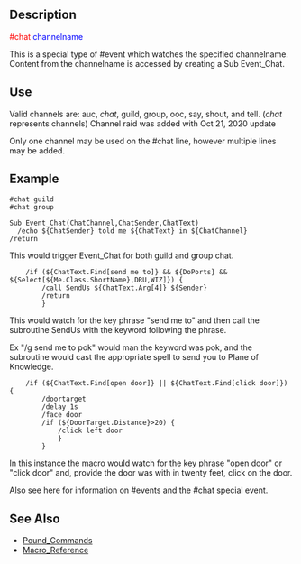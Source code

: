 ## Description

<span style="color:red">#chat</span> <span style="color:blue">channelname</span>

This is a special type of #event which watches the specified channelname. Content from the channelname is accessed by
creating a Sub Event_Chat.

## Use

Valid channels are: auc, *chat*, guild, group, ooc, say, shout, and tell. (*chat* represents channels) Channel raid was
added with Oct 21, 2020 update

Only one channel may be used on the #chat line, however multiple lines may be added.

## Example

    #chat guild
    #chat group

    Sub Event_Chat(ChatChannel,ChatSender,ChatText)
      /echo ${ChatSender} told me ${ChatText} in ${ChatChannel}
    /return

This would trigger Event_Chat for both guild and group chat.

        /if (${ChatText.Find[send me to]} && ${DoPorts} && ${Select[${Me.Class.ShortName},DRU,WIZ]}) {
            /call SendUs ${ChatText.Arg[4]} ${Sender}
            /return
            }

This would watch for the key phrase "send me to" and then call the subroutine SendUs with the keyword following the
phrase.

Ex "/g send me to pok" would man the keyword was pok, and the subroutine would cast the appropriate spell to send you to
Plane of Knowledge.

        /if (${ChatText.Find[open door]} || ${ChatText.Find[click door]}) {
            /doortarget
            /delay 1s
            /face door
            /if (${DoorTarget.Distance}>20) {
                /click left door
                }
            }

In this instance the macro would watch for the key phrase "open door" or "click door" and, provide the door was with in
twenty feet, click on the door.

Also see here for information on #events and the #chat special event.

## See Also

-   [Pound_Commands](pound-commands.md)
-   [Macro_Reference](../documentation/macro-reference.md)


